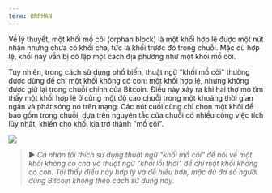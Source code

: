 ```yaml
---
term: ORPHAN
---
```


Về lý thuyết, một khối mồ côi (orphan block) là một khối hợp lệ được một nút nhận nhưng chưa có khối cha, tức là khối trước đó trong chuỗi. Mặc dù hợp lệ, khối này vẫn bị cô lập một cách địa phương như một khối mồ côi.

Tuy nhiên, trong cách sử dụng phổ biến, thuật ngữ "khối mồ côi" thường được dùng để chỉ một khối không có con: một khối hợp lệ, nhưng không được giữ lại trong chuỗi chính của Bitcoin. Điều này xảy ra khi hai thợ mỏ tìm thấy một khối hợp lệ ở cùng một độ cao chuỗi trong một khoảng thời gian ngắn và phát sóng nó trên mạng. Các nút cuối cùng chỉ chọn một khối để bao gồm trong chuỗi, dựa trên nguyên tắc của chuỗi có nhiều công việc tích lũy nhất, khiến cho khối kia trở thành "mồ côi".

![](../../dictionnaire/assets/9.png)

> ► *Cá nhân tôi thích sử dụng thuật ngữ "khối mồ côi" để nói về một khối không có cha và thuật ngữ "khối lỗi thời" để chỉ một khối không có con. Tôi thấy điều này hợp lý và dễ hiểu hơn, mặc dù đa số người dùng Bitcoin không theo cách sử dụng này.*